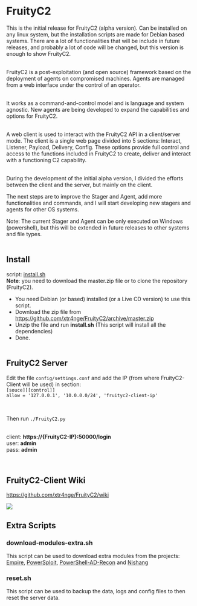 # FruityC2

This is the initial release for FruityC2 (alpha version). Can be installed on any linux system, but the installation scripts are made for Debian based systems. There are a lot of functionalities that will be include in future releases, and probably a lot of code will be changed, but this version is enough to show FruityC2.

<br>
FruityC2 is a post-exploitation (and open source) framework based on the deployment of agents on compromised machines. Agents are managed from a web interface under the control of an operator.

<br>It works as a command-and-control model and is language and system agnostic. New agents are being developed to expand the capabilities and options for FruityC2.

<br>A web client is used to interact with the FruityC2 API in a client/server mode. The client is a single web page divided into 5 sections: Interact, Listener, Payload, Delivery, Config. These options provide full control and access to the functions included in FruityC2 to create, deliver and interact with a functioning C2 capability.

<br>
During the development of the initial alpha version, I divided the efforts between the client and the server, but mainly on the client. 

The next steps are to improve the Stager and Agent, add more functionalities and commands, and I will start developing new stagers and agents for other OS systems.

Note: The current Stager and Agent can be only executed on Windows (powershell), but this will be extended in future releases to other systems and file types.
<br><br>

## Install

script: [install.sh](https://github.com/xtr4nge/FruityC2/blob/master/install.sh)
<br>**Note**: you need to download the master.zip file or to clone the repository (FruityC2).

- You need Debian (or based) installed (or a Live CD version) to use this script.
- Download the zip file from https://github.com/xtr4nge/FruityC2/archive/master.zip
- Unzip the file and run **install.sh** (This script will install all the dependencies)
- Done.
<br><br>

## FruityC2 Server

Edit the file `config/settings.conf` and add the IP (from where FruityC2-Client will be used) in section:
<br>
`[souce][[control]]`
<br>
`allow = '127.0.0.1', '10.0.0.0/24', 'fruityc2-client-ip'`

<br>

Then run `./FruityC2.py`

<br>client: **https://{FruityC2-IP}:50000/login**
<br>user: **admin**
<br>pass: **admin**

<br>

## FruityC2-Client Wiki
https://github.com/xtr4nge/FruityC2/wiki
<br>

<img src="http://i.imgur.com/eSYUw8X.png" w-idth="760">
<br>

## Extra Scripts

### download-modules-extra.sh
This script can be used to download extra modules from the projects: [Empire](https://github.com/adaptivethreat/Empire), [PowerSploit](https://github.com/PowerShellMafia/PowerSploit), [PowerShell-AD-Recon](https://github.com/PyroTek3/PowerShell-AD-Recon) and [Nishang](https://github.com/samratashok/nishang)

### reset.sh
This script can be used to backup the data, logs and config files to then reset the server data.
